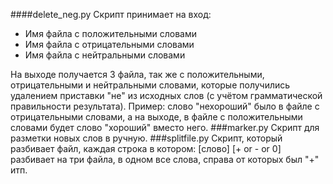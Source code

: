 ####delete_neg.py
Скрипт принимает на вход:
* Имя файла с положительными словами
* Имя файла с отрицательными словами 
* Имя файла с нейтральными словами

На выходе получается 3 файла, так же с положительными, отрицательными и нейтральными словами, которые получились удалением приставки "не" из исходных слов (с учётом грамматической правильности результата).
Пример: слово "нехороший" было в файле с отрицательными словами, а на выходе, в файле с положительными словами будет слово "хороший" вместо него.
###marker.py
Скрипт для разметки новых слов в ручную.
###splitfile.py
Скрипт, который разбивает файл, каждая строка в котором: [слово] [+ or - or 0] разбивает на три файла, в одном все слова, справа от которых был "+" итп.
